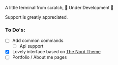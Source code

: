 A little terminal from scratch, 🚧 Under Development 🚧

Support is greatly appreciated.

### To Do's:
- [ ] Add common commands
  - [ ] Api support
- [x] Lovely interface based on [The Nord Theme](https://www.nordtheme.com/docs/colors-and-palettes)
- [ ] Portfolio / About me pages
